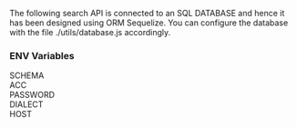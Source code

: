 The following search API is connected to an SQL DATABASE and hence it has been designed using ORM Sequelize.
You can configure the database with the file ./utils/database.js accordingly.

### ENV Variables
SCHEMA<br>
ACC<br>
PASSWORD<br> 
DIALECT<br> 
HOST<br>
